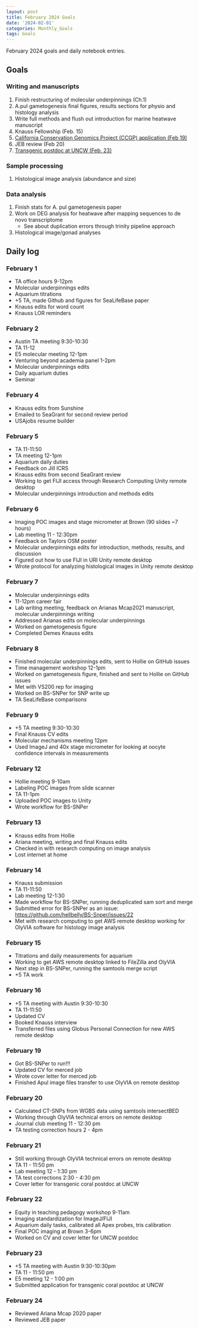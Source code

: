 ```yaml
---
layout: post
title: February 2024 Goals
date: '2024-02-01'
categories: Monthly_Goals
tags: Goals
---
```


February 2024 goals and daily notebook entries. 

## Goals  

### Writing and manuscripts 
              
1. Finish restructuring of molecular underpinnings (Ch.1)
2. A.pul gametogenesis final figures, results sections for physio and histology analysis
3. Write full methods and flush out introduction for marine heatwave manuscript
4. Knauss Fellowship (Feb. 15)
5. [California Conservation Genomics Project (CCGP) application (Feb 19)](https://aprecruit.ucmerced.edu/JPF01682)
6. JEB review (Feb 20)
7. [Transgenic postdoc at UNCW (Feb. 23)](https://jobs.uncw.edu/postings/30797)

### Sample processing

1. Histological image analysis (abundance and size)

### Data analysis

1. Finish stats for A. pul gametogenesis paper
2. Work on DEG analysis for heatwave after mapping sequences to de novo transcriptome
	- See about duplication errors through trinity pipeline approach
3. Histological image/gonad analyses 

## Daily log 

### February 1
- TA office hours 9-12pm
- Molecular underpinnings edits
- Aquarium titrations
- +5 TA, made Github and figures for SeaLifeBase paper
- Knauss edits for word count
- Knauss LOR reminders

### February 2
- Austin TA meeting 9:30-10:30
- TA 11-12
- E5 molecular meeting 12-1pm
- Venturing beyond academia panel 1-2pm
- Molecular underpinnings edits
- Daily aquarium duties
- Seminar

### February 4
- Knauss edits from Sunshine
- Emailed to SeaGrant for second review period
- USAjobs resume builder

### February 5
- TA 11-11:50
- TA meeting 12-1pm
- Aquarium daily duties
- Feedback on Jill ICRS
- Knauss edits from second SeaGrant review
- Working to get FIJI access through Research Computing Unity remote desktop
- Molecular underpinnings introduction and methods edits

### February 6
- Imaging POC images and stage micrometer at Brown (90 slides ~7 hours)
- Lab meeting 11 - 12:30pm
- Feedback on Taylors OSM poster
- Molecular underpinnings edits for introduction, methods, results, and discussion
- Figured out how to use FIJI in URI Unity remote desktop
- Wrote protocol for analyzing histological images in Unity remote desktop

### February 7
- Molecular underpinnings edits
- 11-12pm career fair
- Lab writing meeting, feedback on Arianas Mcap2021 manuscript, molecular underpinnings writing
- Addressed Arianas edits on molecular underpinnings
- Worked on gametogenesis figure 
- Completed Demes Knauss edits

### February 8
- Finished molecular underpinnings edits, sent to Hollie on GitHub issues
- Time management workshop 12-1pm
- Worked on gametogenesis figure, finished and sent to Hollie on GitHub issues
- Met with VS200 rep for imaging
- Worked on BS-SNPer for SNP write up 
- TA SeaLifeBase comparisons

### February 9
- +5 TA meeting 9:30-10:30
- Final Knauss CV edits
- Molecular mechanisms meeting 12pm
- Used ImageJ and 40x stage micrometer for looking at oocyte confidence intervals in measurements

### February 12
- Hollie meeting 9-10am
- Labeling POC images from slide scanner
- TA 11-1pm
- Uploaded POC images to Unity
- Wrote workflow for BS-SNPer

### February 13
- Knauss edits from Hollie
- Ariana meeting, writing and final Knauss edits
- Checked in with research computing on image analysis
- Lost internet at home

### February 14
- Knauss submission
- TA 11-11:50
- Lab meeting 12-1:30
- Made workflow for BS-SNPer, running deduplicated sam sort and merge
- Submitted error for BS-SNPer as an issue: https://github.com/hellbelly/BS-Snper/issues/22
- Met with research computing to get AWS remote desktop working for OlyVIA software for histology image analysis

### February 15
- Titrations and daily measurements for aquarium 
- Working to get AWS remote desktop linked to FileZilla and OlyVIA
- Next step in BS-SNPer, running the samtools merge script
- +5 TA work

### February 16
- +5 TA meeting with Austin 9:30-10:30
- TA 11-11:50
- Updated CV
- Booked Knauss interview
- Transferred files using Globus Personal Connection for new AWS remote desktop

### February 19
- Got BS-SNPer to run!!!
- Updated CV for merced job
- Wrote cover letter for merced job
- Finished Apul image files transfer to use OlyVIA on remote desktop

### February 20
- Calculated CT-SNPs from WGBS data using samtools intersectBED
- Working through OlyVIA technical errors on remote desktop
- Journal club meeting 11 - 12:30 pm 
- TA testing correction hours 2 - 4pm

### February 21
- Still working through OlyVIA technical errors on remote desktop
- TA 11 - 11:50 pm
- Lab meeting 12 - 1:30 pm
- TA test corrections 2:30 - 4:30 pm
- Cover letter for transgenic coral postdoc at UNCW

### February 22
- Equity in teaching pedagogy workshop 9-11am
- Imaging standardization for ImageJ/FIJI
- Aquarium daily tasks, calibrated all Apex probes, tris calibration
- Final POC imaging at Brown 3-6pm
- Worked on CV and cover letter for UNCW postdoc

### February 23
- +5 TA meeting with Austin 9:30-10:30pm
- TA 11 - 11:50 pm
- E5 meeting 12 - 1:00 pm
- Submitted application for transgenic coral postdoc at UNCW

### February 24
- Reviewed Ariana Mcap 2020 paper 
- Reviewed JEB paper




